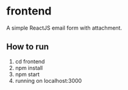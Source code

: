 # frontend
A simple ReactJS email form with attachment. 

## How to run

1. cd frontend
2. npm install
3. npm start
4. running on localhost:3000